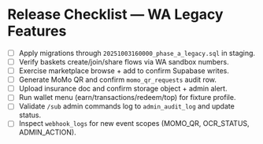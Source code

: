 # Release Checklist — WA Legacy Features

- [ ] Apply migrations through `20251003160000_phase_a_legacy.sql` in staging.
- [ ] Verify baskets create/join/share flows via WA sandbox numbers.
- [ ] Exercise marketplace browse + add to confirm Supabase writes.
- [ ] Generate MoMo QR and confirm `momo_qr_requests` audit row.
- [ ] Upload insurance doc and confirm storage object + admin alert.
- [ ] Run wallet menu (earn/transactions/redeem/top) for fixture profile.
- [ ] Validate `/sub` admin commands log to `admin_audit_log` and update status.
- [ ] Inspect `webhook_logs` for new event scopes (MOMO_QR, OCR_STATUS,
      ADMIN_ACTION).
